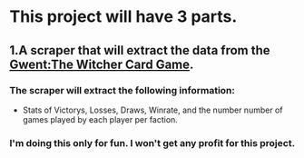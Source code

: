 # This project will have 3 parts.
## 1.A scraper that will extract the data from the [Gwent:The Witcher Card Game](https://www.playgwent.com/).
### The scraper will extract the following information:
* Stats of Victorys, Losses, Draws, Winrate, and the number number of games played by each player per faction. 



















### I'm doing this only for fun. I won't get any profit for this project.